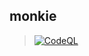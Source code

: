 monkie
---
> [![CodeQL](https://github.com/PalNet-Dev/Monkie/actions/workflows/github-code-scanning/codeql/badge.svg)](https://github.com/PalNet-Dev/Monkie/actions/workflows/github-code-scanning/codeql)
